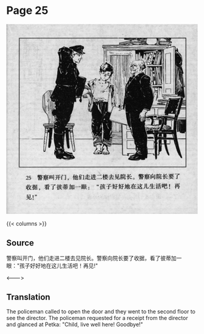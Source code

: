 # Page 25

 ![biao page](./../../../images/biao/seifert0726_biao_0029_025.jpg)

{{< columns >}}

## Source

警察叫开门，他们走进二楼去见院长。警察向院长要了收据，看了彼蒂加一眼："孩子好好地在这儿生活吧！再见!"

<--->

## Translation

The policeman called to open the door and they went to the second floor to see the director. The policeman requested for a receipt from the director and glanced at Petka: "Child, live well here! Goodbye!"
